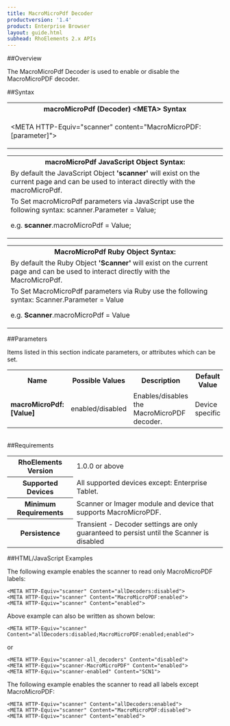 ```yaml
---
title: MacroMicroPdf Decoder
productversion: '1.4'
product: Enterprise Browser
layout: guide.html
subhead: RhoElements 2.x APIs
---
```


##Overview

The MacroMicroPdf Decoder is used to enable or disable the MacroMicroPDF decoder.

##Syntax

<table class="re-table"><tr><th class="tableHeading">macroMicroPdf (Decoder) &lt;META&gt; Syntax
</th></tr><tr><td class="clsSyntaxCells clsOddRow"><p>&lt;META HTTP-Equiv="scanner" content="MacroMicroPDF:[parameter]"&gt;</p></td></tr></table>
<table class="re-table"><tr><th class="tableHeading">macroMicroPdf JavaScript Object Syntax:</th></tr><tr><td class="clsSyntaxCells clsOddRow">
By default the JavaScript Object <b>'scanner'</b> will exist on the current page and can be used to interact directly with the macroMicroPdf.
</td></tr><tr><td class="clsSyntaxCells clsEvenRow">
To Set macroMicroPdf parameters via JavaScript use the following syntax: scanner.Parameter = Value;
<P />e.g. <b>scanner</b>.macroMicroPdf = Value;
</td></tr></table>
<table class="re-table"><tr><th class="tableHeading">MacroMicroPdf Ruby Object Syntax:</th></tr><tr><td class="clsSyntaxCells clsOddRow">
By default the Ruby Object <b>'Scanner'</b> will exist on the current page and can be used to interact directly with the MacroMicroPdf.
</td></tr><tr><td class="clsSyntaxCells clsEvenRow">
To Set MacroMicroPdf parameters via Ruby use the following syntax: Scanner.Parameter = Value
<P />e.g. <b>Scanner</b>.macroMicroPdf = Value
</td></tr></table>



##Parameters


Items listed in this section indicate parameters, or attributes which can be set.
<table class="re-table"><col width="20%" /><col width="20%" /><col width="38%" /><col width="22%" /><tr><th class="tableHeading">Name</th><th class="tableHeading">Possible Values</th><th class="tableHeading">Description</th><th class="tableHeading">Default Value</th></tr><tr><td class="clsSyntaxCells clsOddRow"><b>macroMicroPdf:[Value]
</b></td><td class="clsSyntaxCells clsOddRow">enabled/disabled</td><td class="clsSyntaxCells clsOddRow">Enables/disables the MacroMicroPDF decoder.</td><td class="clsSyntaxCells clsOddRow">Device specific</td></tr></table>
<table class="re-table"><col width="78%" /><col width="8%" /><col width="1%" /><col width="5%" /><col width="1%" /><col width="5%" /><col width="2%" /></table>





##Requirements

<table class="re-table"><tr><th class="tableHeading">RhoElements Version</th><td class="clsSyntaxCell clsEvenRow">1.0.0 or above
</td></tr><tr><th class="tableHeading">Supported Devices</th><td class="clsSyntaxCell clsOddRow">All supported devices except: Enterprise Tablet.</td></tr><tr><th class="tableHeading">Minimum Requirements</th><td class="clsSyntaxCell clsOddRow">Scanner or Imager module and device that supports MacroMicroPDF.</td></tr><tr><th class="tableHeading">Persistence</th><td class="clsSyntaxCell clsEvenRow">Transient - Decoder settings are only guaranteed to persist until the Scanner is disabled</td></tr></table>


##HTML/JavaScript Examples

The following example enables the scanner to read only MacroMicroPDF labels:

	<META HTTP-Equiv="scanner" Content="allDecoders:disabled">
	<META HTTP-Equiv="scanner" Content="MacroMicroPDF:enabled">
	<META HTTP-Equiv="scanner" Content="enabled">
	
Above example can also be written as shown below:

	<META HTTP-Equiv="scanner" Content="allDecoders:disabled;MacroMicroPDF:enabled;enabled">
	
or

	<META HTTP-Equiv="scanner-all_decoders" Content="disabled">
	<META HTTP-Equiv="scanner-MacroMicroPDF" Content="enabled">
	<META HTTP-Equiv="scanner-enabled" Content="SCN1">
	
The following example enables the scanner to read all labels except MacroMicroPDF:

	<META HTTP-Equiv="scanner" Content="allDecoders:enabled">
	<META HTTP-Equiv="scanner" Content="MacroMicroPDF:disabled">
	<META HTTP-Equiv="scanner" Content="enabled">
	





